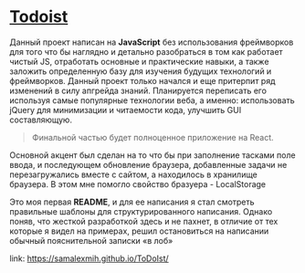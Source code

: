 # <u>Todoist</u>

Данный проект написан на __JavaScript__ без использования фреймворков для того что бы наглядно и детально разобраться в том как работает чистый JS, отработать основные и практические навыки, а также заложить определенную базу для изучения будущих технологий и фреймворков. Данный проект только начался и еще притерпит ряд изменений в силу апгрейда знаний. Планируется переписать его используя самые популярные технологии веба, а именно: использовать jQuery для минимизации и читаемости кода, улучшить GUI составляющую.
>Финальной частью будет полноценное приложение на React.

Основной акцент был сделан на то что бы при заполнение тасками поле ввода, и последующем обновление браузера, добавленные задачи не перезагружались вместе с  сайтом, а находилось в хранилище браузера. В этом мне помогло свойство бразуера - LocalStorage

Это моя первая __README__, и для ее написания я стал смотреть правильные шаблоны для структурированного написания. Однако поняв, что жесткой разработкой здесь и не пахнет, в отличие от тех которые я видел на примерах, решил остановиться на написании обычный пояснительной записки «в лоб»

link: https://samalexmih.github.io/ToDoIst/
